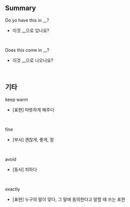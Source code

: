 ## Summary

Do yo have this in __?
- 이것 __으로 있나요?

<br>

Does this come in __?
- 이것 __으로 나오나요?

<br>

## 기타

keep warm
- [표현] 따뜻하게 해주다

<br>

fine
- [부사] 괜찮게, 좋게, 잘

<br>

avoid
- [동사] 피하다

<br>

exactly
- [표현] 누구의 말이 맞다, 그 말에 동의한다고 말할 때 쓰는 표현
